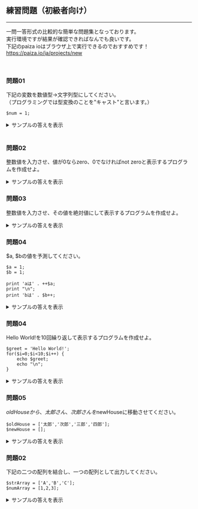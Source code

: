 ## 練習問題（初級者向け）
---
一問一答形式の比較的な簡単な問題集となっております。  
実行環境ですが結果が確認できればなんでも良いです。  
下記のpaiza ioはブラウザ上で実行できるのでおすすめです！  
https://paiza.io/ja/projects/new <br>  

<br>


### 問題01
下記の変数を数値型->文字列型にしてください。  
（プログラミングでは型変換のことを"キャスト"と言います。）
```
$num = 1;
```

<details><summary>サンプルの答えを表示</summary><div>

```
$num = (string) $num;
```
</div></details><br>

### 問題02
整数値を入力させ、値が0ならzero、0でなければnot zeroと表示するプログラムを作成せよ。

<details><summary>サンプルの答えを表示</summary><div>
```
$num = 0;
if($num === 0) {
    echo 'zero';
} else {
    echo 'not zero';
}
```
</div></details>

### 問題03
整数値を入力させ、その値を絶対値にして表示するプログラムを作成せよ。

<details><summary>サンプルの答えを表示</summary><div>
```
$num = 0;
if($num < 0) {
    echo $num * -1;
} else {
    echo $num;
}
```
</div></details>

### 問題04
$a, $bの値を予測してください。

```
$a = 1;
$b = 1;

print 'aは' . ++$a;
print "\n";
print 'bは' . $b++;
```

<details><summary>サンプルの答えを表示</summary><div>

```
aは2
bは1
```
参考記事：https://wepicks.net/phpref-operators_increment/  

</div></details>

### 問題04
Hello World!を10回繰り返して表示するプログラムを作成せよ。

```
$greet = 'Hello World!';
for($i=0;$i<10;$i++) {
    echo $greet;
    echo "\n";
}
```

<details><summary>サンプルの答えを表示</summary><div>

```
aは2
bは1
```
参考記事：https://wepicks.net/phpref-operators_increment/  

</div></details>

### 問題05
$oldHouseから、太郎さん、次郎さんを$newHouseに移動させてください。

```
$oldHouse = ['太郎','次郎','三郎','四郎'];
$newHouse = [];
```

<details><summary>サンプルの答えを表示</summary><div>

```
aは2
bは1
```
</div></details>


### 問題02
下記の二つの配列を結合し、一つの配列として出力してください。
```
$strArray = ['A','B','C'];
$numArray = [1,2,3];
```

<details><summary>サンプルの答えを表示</summary><div>

```
$strArray = ['A','B','C'];
$numArray = [1,2,3];

$joinArray = array_merge($strArray, $numArray);
print_r($joinArray);
```
</div></details>